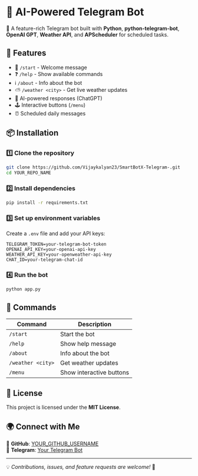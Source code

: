 # 🤖 AI-Powered Telegram Bot

🚀 A feature-rich Telegram bot built with **Python**, **python-telegram-bot**, **OpenAI GPT**, **Weather API**, and **APScheduler** for scheduled tasks.

## 🌟 Features
- 🏁 `/start` - Welcome message
- ❓ `/help` - Show available commands
- ℹ `/about` - Info about the bot
- ⛅ `/weather <city>` - Get live weather updates
- 🧠 AI-powered responses (ChatGPT)
- 🕹 Interactive buttons (`/menu`)
- ⏰ Scheduled daily messages

## 📦 Installation
### 1️⃣ Clone the repository
```sh
git clone https://github.com/Vijaykalyan23/SmartBotX-Telegram-.git
cd YOUR_REPO_NAME
```

### 2️⃣ Install dependencies
```sh
pip install -r requirements.txt
```

### 3️⃣ Set up environment variables
Create a `.env` file and add your API keys:
```
TELEGRAM_TOKEN=your-telegram-bot-token
OPENAI_API_KEY=your-openai-api-key
WEATHER_API_KEY=your-openweather-api-key
CHAT_ID=your-telegram-chat-id
```

### 4️⃣ Run the bot
```sh
python app.py
```

## 🔧 Commands
| Command | Description |
|---------|-------------|
| `/start` | Start the bot |
| `/help` | Show help message |
| `/about` | Info about the bot |
| `/weather <city>` | Get weather updates |
| `/menu` | Show interactive buttons |

## 📜 License
This project is licensed under the **MIT License**.

## 🌍 Connect with Me
🔗 **GitHub**: [YOUR_GITHUB_USERNAME](https://github.com/Vijaykalyan23)  
🔗 **Telegram**: [Your Telegram Bot](https://t.me/Rkvkrj_bot)

---
💡 _Contributions, issues, and feature requests are welcome!_ 🎯

